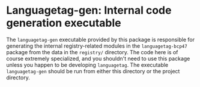 # Languagetag-gen: Internal code generation executable

The `languagetag-gen` executable provided by this package is
responsible for generating the internal registry-related modules in
the `languagetag-bcp47` package from the data in the `registry/`
directory. The code here is of course extremely specialized, and you
shouldn't need to use this package unless you happen to be developing
`languagetag`. The executable `languagetag-gen` should be run from
either this directory or the project directory.
